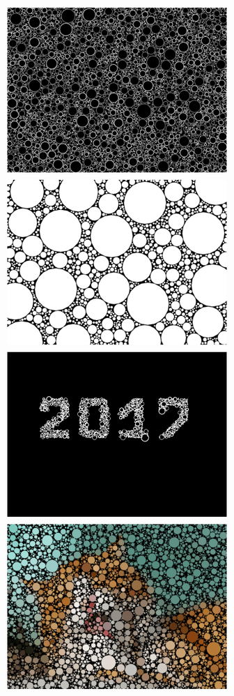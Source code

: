 
![01](screenshots/circlepack01.gif)

![02](screenshots/circlepack02.gif)

![03](screenshots/circlepack03.gif)

![04](screenshots/circlepack04.gif)
